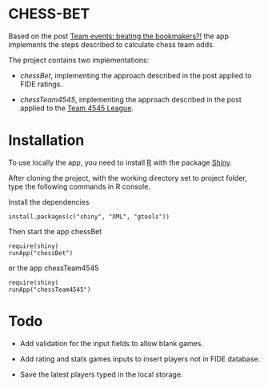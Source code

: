 CHESS-BET
=========

Based on the post [Team events: beating the bookmakers?!][1] the app implements
the steps described to calculate chess team odds.

The project contains two implementations:

- *chessBet*, implementing the approach described in the post applied to FIDE
ratings.

- *chessTeam4545*, implementing the approach described in the post applied to
the [Team 4545 League][2].

Installation
============

To use locally the app, you need to install [R][3] with the package [Shiny][4].

After cloning the project, with the working directory set to project folder,
type the following commands in R console.

Install the dependencies

    install.packages(c("shiny", "XML", "gtools"))

Then start the app chessBet

    require(shiny)
    runApp("chessBet")

or the app chessTeam4545

    require(shiny)
    runApp("chessTeam4545")

Todo
====

- Add validation for the input fields to allow blank games.

- Add rating and stats games inputs to insert players not in FIDE database.

- Save the latest players typed in the local storage.

[1]: http://goo.gl/QN3oQ
[2]: http://team4545league.org/
[3]: http://www.r-project.org/
[4]: http://www.rstudio.com/shiny/
